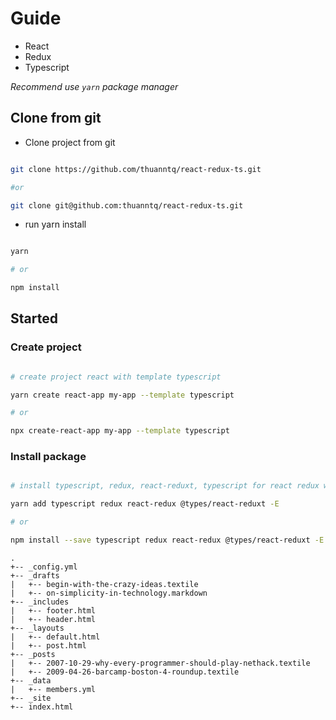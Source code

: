 # Guide

- React
- Redux
- Typescript

*Recommend use `yarn` package manager*

## Clone from git

- Clone project from git
```bash

git clone https://github.com/thuanntq/react-redux-ts.git

#or 

git clone git@github.com:thuanntq/react-redux-ts.git

```

- run yarn install

```bash

yarn

# or

npm install

```
## Started 

### Create project

```bash

# create project react with template typescript

yarn create react-app my-app --template typescript

# or

npx create-react-app my-app --template typescript

```

### Install package

```bash

# install typescript, redux, react-reduxt, typescript for react redux with exact version

yarn add typescript redux react-redux @types/react-reduxt -E

# or

npm install --save typescript redux react-redux @types/react-reduxt -E

```

```tree
.
+-- _config.yml
+-- _drafts
|   +-- begin-with-the-crazy-ideas.textile
|   +-- on-simplicity-in-technology.markdown
+-- _includes
|   +-- footer.html
|   +-- header.html
+-- _layouts
|   +-- default.html
|   +-- post.html
+-- _posts
|   +-- 2007-10-29-why-every-programmer-should-play-nethack.textile
|   +-- 2009-04-26-barcamp-boston-4-roundup.textile
+-- _data
|   +-- members.yml
+-- _site
+-- index.html
```